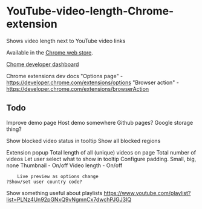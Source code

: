 # YouTube-video-length-Chrome-extension

Shows video length next to YouTube video links

Available in the [Chrome web store](https://chrome.google.com/webstore/detail/youtube-video-length/lfkbfhglojdeoebdkpmgmphplhanchff).

[Chome developer dashboard](https://chrome.google.com/webstore/developer/dashboard)

Chrome extensions dev docs
	"Options page" - https://developer.chrome.com/extensions/options
	"Browser action" - https://developer.chrome.com/extensions/browserAction

## Todo

Improve demo page
	Host demo somewhere
		Github pages?
		Google storage thing?

Show blocked video status in tooltip
	Show all blocked regions

Extension popup
	Total length of all (unique) videos on page
	Total number of videos
	Let user select what to show in tooltip
		Configure padding. Small, big, none
		Thumbnail - On/off
		Video length - On/off

		Live preview as options change
	?Show/set user country code?

Show something useful about playlists
	https://www.youtube.com/playlist?list=PLNz4Un92pGNxQ9vNgmnCx7dwchPJGJ3IQ